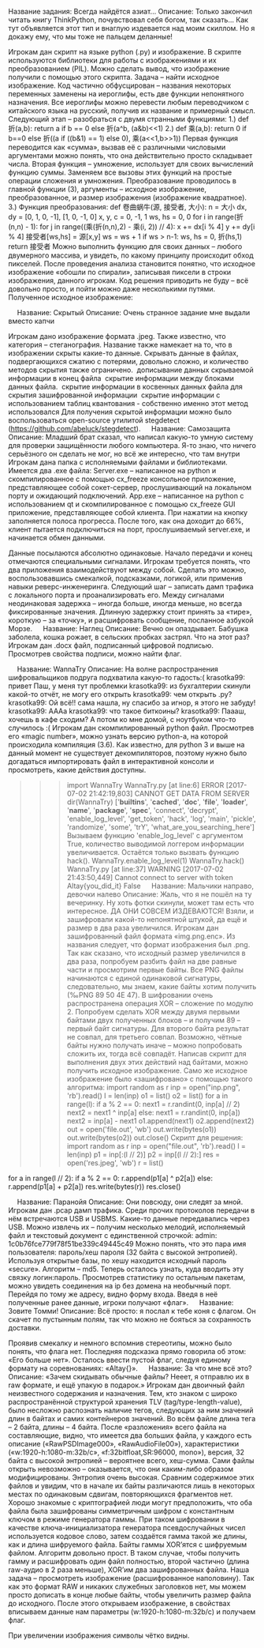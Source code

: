 Название задания: Всегда найдётся азиат...
Описание: Только закончил читать книгу ThinkPython, почувствовал себя богом, так сказать... Как тут объявляется этот тип и внаглую издевается над моим скиллом. Но я докажу ему, что мы тоже не пальцем деланные!
 
Игрокам дан скрипт на языке python (.py) и изображение. В скрипте используются библиотеки для работы с изображениями и их преобразованием (PIL). Можно сделать вывод, что изображение получили с помощью этого скрипта. Задача – найти исходное изображение. Код частично обфусцирован – названия некоторых переменных заменены на иероглифы, есть две функции непонятного назначения. Все иероглифы можно перевести любым переводчиком с китайского языка на русский, получив их название и примерный смысл. Следующий этап – разобраться с двумя странными функциями:
1.)	def 折(a,b):
  return a if b == 0 else 折(a^b, (a&b)<<1)
2.)	def 乘(a,b):
  return 0 if b==0 else 折((a if ((b&1) == 1) else 0), 乘(a<<1,b>>1))
Первая функция переводится как «сумма», вызвав её с различными числовыми аргументами можно понять, что она действительно просто складывает числа.
Вторая функция – умножение, использует для своих вычислений функцию суммы.
Заменяем все вызовы этих функций на простые операции сложения и умножения. 
Преобразование проводилось в главной функции (3), аргументы – исходное изображение, преобразованное, и размер изображения (изображение квадратное).
3.)	Функция преобразования:
def 卷曲蜗牛(源, 接受者, 大小):
    n = 大小
    dx, dy = [0, 1, 0, -1], [1, 0, -1, 0]
    x, y, c = 0, -1, 1
    ws, hs = 0, 0
    for i in range(折(n,n) - 1):
        for j in range((乘(折(n,n),2) - 乘(i, 2)) // 4):
            x += dx[i % 4]
            y += dy[i % 4]
            接受者[ws,hs] = 源[x,y] 
            ws = ws + 1
            if ws > n-1: ws, hs = 0, 折(hs,1)
    return 接受者
Можно выполнить функцию для своих данных – любого двумерного массива, и увидеть, по какому принципу происходит обход пикселей. После проведения анализа становится понятно, что исходное изображение «обошли по спирали», записывая пиксели в строки изображения, данного игрокам. Код решения приводить не буду – всё довольно просто, и пойти можно даже несколькими путями.
Полученное исходное изображение:
 
 
Название: Скрытый
Описание: Очень странное задание мне выдали вместо капчи
 
Игрокам дано изображение формата .jpeg. Также известно, что категория – стеганография. Название также намекает на то, что в изображении скрыты какие-то данные. Скрывать данные в файлах, подвергающихся сжатию с потерями, довольно сложно, и количество методов скрытия также ограничено. 
­	дописывание данных скрываемой информации в конец файла 
­	скрытие информации между блоками данных файла.
­	скрытие информации в косвенных данных файла для скрытия зашифрованной информации 
­	скрытие информации с использованием таблиц квантования - собственно именно этот метод использовался
Для получения скрытой информации можно было воспользоваться open-source утилитой stegdetect (https://github.com/abeluck/stegdetect).
 
Название: Самозащита
Описание: Младший брат сказал, что написал какую-то умную систему для проверки защищённости любого компьютера. Я-то знаю, что ничего серьёзного он сделать не мог, но всё же интересно, что там внутри
Игрокам дана папка с исполняемыми файлами и библиотеками. Имеется два .exe файла:
Server.exe – написанное на python и скомпилированное с помощью cx_freeze консольное приложение, представляющее собой сокет-сервер, прослушивающий на локальном порту и ожидающий подключений.
App.exe – написанное на python с использованием qt и скомпилированное с помощью cx_freeze GUI приложение, представляющее собой клиента. При нажатии на кнопку заполняется полоса прогресса. После того, как она доходит до 66%, клиент пытается подключиться на порт, прослушиваемый server.exe, и начинается обмен данными.
 
Данные посылаются абсолютно одинаковые. Начало передачи и конец отмечаются специальными сигналами. Игрокам требуется понять, что два приложения взаимодействуют между собой. Сделать это можно, воспользовавшись смекалкой, подсказками, логикой, или применив навыки реверс-инженеринга. 
Следующий шаг – записать дамп трафика с локального порта и проанализировать его. Между сигналами неодинаковая задержка – иногда больше, иногда меньше, но всегда фиксированные значения. Длинную задержку стоит принять за «тире», короткую – за «точку», и расшифровать сообщение, посланное азбукой Морзе.
 
Название: Наглец
Описание: Вечно он опаздывает. Бабушка заболела, кошка рожает, в сельских пробках застрял. Что на этот раз?
Игрокам дан .docx файл, подписанный цифровой подписью. Просмотрев свойства подписи, можно найти флаг.
 
 
Название: WannaTry
Описание: 
На волне распространения шифровальщиков подруга подхватила какую-то гадость:(
krasotka99: привет Паш, у меня тут проблемки
krasotka99: из бухгалтерии скинули какой-то отчёт, не могу его открыть
krasotka99: чем открыть .py?
krasotka99: Ой всё!! сама нашла, ну спасибо за игнор, я этого не забуду!
krasotka99: АААа
krasotka99: что такое биткоины?
krasotka99: Паааш, хочешь в кафе сходим? А потом ко мне домой, с ноутбуком что-то случилось :(
Игрокам дан скомпилированный python файл. Просмотрев его «magic number», можно узнать версию python-a, на которой происходила компиляция (3.6). Как известно, для python 3 и выше на данный момент не существует декомпиляторов, поэтому нужно было догадаться импортировать файл в интерактивной консоли и просмотреть, какие действия доступны.
>>> import WannaTry
WannaTry.py [at line:6] ERROR      [2017-07-02 21:42:19,803]  CANNOT GET DATA FROM SERVER
>>> dir(WannaTry)
['__builtins__', '__cached__', '__doc__', '__file__', '__loader__', '__name__', '__package__', '__spec__', 'connect', 'decrypt', 'enable_log_level', 'get_token', 'hack', 'log', 'main', 'pickle', 'randomize', 'some', 'trY', 'what_are_you_searching_here']
Вызываем функцию 'enable_log_level' с аргументом True, количество выводимой логгером информации увеличивается. Остаётся только вызвать функцию hack().
>>> WannaTry.enable_log_level(1)
>>> WannaTry.hack()
WannaTry.py [at line:37] WARNING    [2017-07-02 21:43:50,449]  Cannot connect to server with token Altay{you_did_it}
False
 
Название: Мальчики направо, девочки налево
Описание: Жаль, что я не пошёл на ту вечеринку. Ну хоть фотки скинули, может там есть что интересное. ДА ОНИ СОВСЕМ ИЗДЕВАЮТСЯ! Взяли, и зашифровали какой-то непонятной штукой, да ещё и размер в два раза увеличился.
Игрокам дан зашифрованный файл формата «img.png.enc». Из названия следует, что формат изображения был .png. Так как сказано, что исходный размер увеличился в два раза, попробуем разбить файл на две равные части и просмотрим первые байты. Все PNG файлы начинаются с единой одинаковой сигнатуры, следовательно, мы знаем, какие байты хотим получить (‰PNG 89 50 4E 47). В шифровании очень распространена операция XOR – сложение по модулю 2. Попробуем сделать XOR между двумя первыми байтами двух полученных блоков – и получим 89 – первый байт сигнатуры. Для второго байта результат не совпал, для третьего совпал. Возможно, чётные байты нужно получать иначе – можно попробовать сложить их, тогда всё совпадёт. Написав скрипт для выполнения двух этих действий над байтами, можно получить исходное изображение. Само же исходное изображение было «зашифровано» с помощью такого алгоритма:
import random as r
inp = open("inp.png", 'rb').read()
l = len(inp)
o1 = list()
o2 = list()
for a in range(l):
	if a % 2 == 0:
		next1 = r.randint(0, inp[a] // 2)
		next2 = next1 ^ inp[a]
	else:
		next1 = r.randint(0, inp[a])
		next2 = inp[a] - next1
	o1.append(next1)
	o2.append(next2)
out = open('file.out', 'wb')
out.write(bytes(o1))
out.write(bytes(o2))
out.close()
Скрипт для решения:
import random as r
inp = open("file.out", 'rb').read()
l = len(inp)
p1 = inp[:(l // 2)]
p2 = inp[(l // 2):]
res = open('res.jpeg', 'wb')
r = list()

for a in range(l // 2):
	if a % 2 == 0:
		r.append(p1[a] ^ p2[a])
	else:
		r.append(p1[a] + p2[a])
res.write(bytes(r))
res.close()
























 
Название: Паранойя
Описание: Они повсюду, они следят за мной.
Игрокам дан .pcap дамп трафика. Среди прочих протоколов передачи в нём встречаются USB и USBMS. Какие-то данные передавались через USB. Можно извлечь их – получим несколько мелодий, исполняемый файл и текстовый документ с единственной строчкой:
admin: 1c0b76fce779f78f51be339c49445c49
Можно понять, что это пара имя пользователя: пароль/хеш пароля (32 байта с высокой энтропией).
Используя открытые базы, по хешу находится исходный пароль «secure». Алгоритм – md5.
Теперь осталось узнать, куда вводить эту связку логин:пароль. Просмотрев статистику по остальным пакетам, можно увидеть соединения на ip без домена на необычный порт. Перейдя по тому же адресу, видно форму входа. Введя в неё полученные ранее данные, игроки получают «флаг».
 
Название: Зовите Томми!
Описание: Всё просто: я послал к тебе коня с флагом. Он скачет по пустынным полям, так что можно не бояться за сохранность доставки.
 
Проявив смекалку и немного вспомнив стереотипы, можно было понять, что флага нет. Последняя подсказка прямо говорила об этом: «Его больше нет». Осталось ввести пустой флаг, следуя единому формату на соревнованиях: «Altay{}».
 
Название: За что мне всё это?
Описание: «Зачем скидывать обычные файлы? Нееет, я отправлю их в raw формате, и ещё упакую в подарок.»
Игрокам дан двоичный файл неизвестного содержания и назначения. Тем, кто знаком с широко распространённой структурой хранения TLV (tag/type-length-value), было несложно распознать наличие тегов, следующих за ним значений длин в байтах и самих контейнеров значений. Во всём файле длина тега – 2 байта, длины – 4 байта.  После «разложения» всего файла на составляющие, видно, что имеется два больших файла, у каждого есть описание («RawPSDImage000», «RawAudioFile00»), характеристики («w:1920-h:1080-m:32b/c», «f:32bitfloat,SR:96000, mono»), версия, 32 байта с высокой энтропией – вероятнее всего, хеш-сумма. Сами файлы открыть невозможно – оказывается, что они каким-либо образом модифицированы. Энтропия очень высокая. 
Сравним содержимое этих файлов и увидим, что в начале их байты различаются лишь в некоторых местах по одинаковым сдвигам, повторяющихся фрагментов нет. Хорошо знакомые с криптографией люди могут предположить, что оба файла была зашифрованы симметричным шифром с константным ключом в режиме генератора гаммы. При таком шифровании в качестве ключа-инициализатора генератора псевдослучайных чисел используется кодовое слово, затем создаётся гамма такой же длины, как и длина шифруемого файла. Байты гаммы XOR’ятся с шифруемым файлом. Алгоритм довольно прост. 
В таком случае, чтобы получить гамму и расшифровать один файл полностью, второй частично (длина raw-аудио в 2 раза меньше), XOR’им два зашифрованных файла.
Наша задача – просмотреть изображение (расшифрованное наполовину). Так как это формат RAW и никаких служебных заголовков нет, мы можем просто дописать в конце любые байты, чтобы увеличить размер файла до исходного. После этого открываем изображение, в свойствах вписываем данные нам параметры (w:1920-h:1080-m:32b/c) и получаем флаг.
 
При увеличении изображения символы чётко видны.



